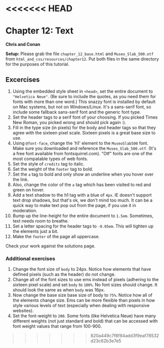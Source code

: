 <<<<<<< HEAD
=======
# Chapter 12: Text

**Chris and Conan**

**Setup:** Please grab the file `chapter_12_base.html` and `Museo_Slab_500.otf` from `html_and_css/resources/chapter12`. Put both files in the same directory for the purposes of this tutorial.

## Excercises

1. Using the embedded style sheet in `<head>`, set the entire document to `"Helvetica Neue"`. (Be sure to include the quotes, as you need them for fonts with more than one word.)  This snazzy font is installed by default on Mac systems, but not on Windows/Linux. It's a sans-serif font, so include some fallback sans-serif font and the generic font type.
2. Set the header tags to a serif font of your choosing. If you picked Times New Roman, you picked wrong and should pick again :).
3. Fill in the type size (in pixels) for the body and header tags so that they agree with the sixteen pixel scale. Sixteen pixels is a great base size to use.
4. Using `@font-face`, change the 'h1' element to the `MuseoSlab500` font. Make sure you downloaded and reference the `Museo_Slab_500.otf`. (It's a free font available from fontsquirrel.com). "Otf" fonts are one of the most compatable types of web fonts. 
5. Set the style of `credits` tag to italic.
6. Set the weight of the `footer` tag to bold. 
7. Set the `a` tag to bold and only show an underline when you hover over the link.
8. Also, change the color of the `a` tag which has been visited to red and green on hover.
9. Add a text shadow to the h1 tag with a blue of `4px`. IE doesn't support text drop shadows, but that's ok, we don't mind too much. It can be a quick way to make text pop out from the page, if you use it in moderation.
10. Bump up the line-height for the entire document to `1.5em`. Sometimes, text needs room to breathe.
11. Set a letter spacing for the header tags to `-0.05em`. This will tighten up the elements just a bit.
12. Make the `footer` of the page all uppercase.

Check your work against the solutions page.

### Additional exercises
1. Change the font size of `body` to 24px. Notice how elements that have defined pixels (such as the header) do not change.
2. Change all of the font sizes to use ems instead of pixels (adhering to the sixteen pixel scale) and set `body` to `100%`. No font sizes should change. It should look the same as when `body` was 16px.
3. Now change the base size base size of body to `75%`. Notice how all of the elements change size. Ems can be more flexible than pixels in how style various levels of text (especially when dealing with responsive websites).
3. Set the font-weight to `200`. Some fonts (like Helvetica Neue) have many different weights (not just standard and bold) that can be accessed with font weight values that range from 100-900.
>>>>>>> 820a449c7f8f84add3f9eaf78532d23c62b3e7e5
